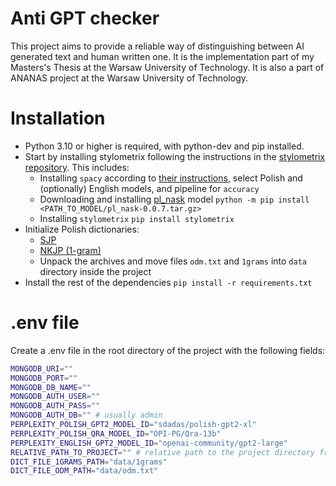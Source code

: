 # Anti GPT checker
This project aims to provide a reliable way of distinguishing between AI generated text and human written one. It is the implementation part of my Masters's Thesis at the Warsaw University of Technology. It is also a part of ANANAS project at the Warsaw University of Technology.

# Installation
- Python 3.10 or higher is required, with python-dev and pip installed.
- Start by installing stylometrix following the instructions in the [stylometrix repository](https://github.com/ZILiAT-NASK/StyloMetrix). This includes:
  - Installing `spacy` according to [their instructions](https://spacy.io/usage), select Polish and (optionally) English models, and pipeline for `accuracy`
  - Downloading and installing [pl_nask](http://mozart.ipipan.waw.pl/~rtuora/spacy/pl_nask-0.0.7.tar.gz) model `python -m pip install <PATH_TO_MODEL/pl_nask-0.0.7.tar.gz> `
  - Installing `stylometrix` `pip install stylometrix`
- Initialize Polish dictionaries:
  - [SJP](https://sjp.pl/sl/odmiany/)
  - [NKJP (1-gram)](https://zil.ipipan.waw.pl/NKJPNGrams?action=AttachFile&do=get&target=1grams.gz)
  - Unpack the archives and move files `odm.txt` and `1grams` into `data` directory inside the project
- Install the rest of the dependencies `pip install -r requirements.txt`


# .env file
Create a .env file in the root directory of the project with the following fields:
```bash
MONGODB_URI=""
MONGODB_PORT=""
MONGODB_DB_NAME=""
MONGODB_AUTH_USER=""
MONGODB_AUTH_PASS=""
MONGODB_AUTH_DB="" # usually admin
PERPLEXITY_POLISH_GPT2_MODEL_ID="sdadas/polish-gpt2-xl"
PERPLEXITY_POLISH_QRA_MODEL_ID="OPI-PG/Qra-13b"
PERPLEXITY_ENGLISH_GPT2_MODEL_ID="openai-community/gpt2-large"
RELATIVE_PATH_TO_PROJECT="" # relative path to the project directory from working directory
DICT_FILE_1GRAMS_PATH="data/1grams"
DICT_FILE_ODM_PATH="data/odm.txt"
```